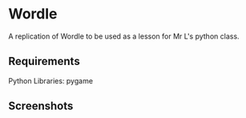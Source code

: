 # Wordle
A replication of Wordle to be used as a lesson for Mr L's python class.

## Requirements
Python Libraries:
  pygame

## Screenshots
